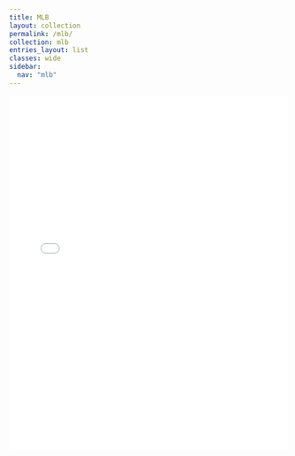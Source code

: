 ```yaml
---
title: MLB
layout: collection
permalink: /mlb/
collection: mlb
entries_layout: list
classes: wide
sidebar:
  nav: "mlb"
---
```



<iframe id="igraph" scrolling="no" style="border:none;" seamless="seamless" src="/plots/MLB.html" height="640" width="100%"></iframe>

